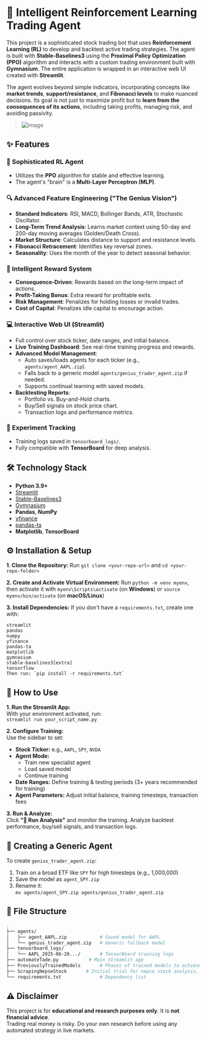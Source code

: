 # 🧠 Intelligent Reinforcement Learning Trading Agent

This project is a sophisticated stock trading bot that uses **Reinforcement Learning (RL)** to develop and backtest active trading strategies. The agent is built with **Stable-Baselines3** using the **Proximal Policy Optimization (PPO)** algorithm and interacts with a custom trading environment built with **Gymnasium**. The entire application is wrapped in an interactive web UI created with **Streamlit**.

The agent evolves beyond simple indicators, incorporating concepts like **market trends**, **support/resistance**, and **Fibonacci levels** to make nuanced decisions. Its goal is not just to maximize profit but to **learn from the consequences of its actions**, including taking profits, managing risk, and avoiding passivity.

> ![image](https://github.com/user-attachments/assets/5e5edf1e-dc1a-4928-a585-642ed856c68d)

## ✨ Features

### 🧠 Sophisticated RL Agent
- Utilizes the **PPO** algorithm for stable and effective learning.
- The agent's "brain" is a **Multi-Layer Perceptron (MLP)**.

### 🔍 Advanced Feature Engineering ("The Genius Vision")
- **Standard Indicators**: RSI, MACD, Bollinger Bands, ATR, Stochastic Oscillator.
- **Long-Term Trend Analysis**: Learns market context using 50-day and 200-day moving averages (Golden/Death Cross).
- **Market Structure**: Calculates distance to support and resistance levels.
- **Fibonacci Retracement**: Identifies key reversal zones.
- **Seasonality**: Uses the month of the year to detect seasonal behavior.

### 🎯 Intelligent Reward System
- **Consequence-Driven**: Rewards based on the long-term impact of actions.
- **Profit-Taking Bonus**: Extra reward for profitable exits.
- **Risk Management**: Penalizes for holding losses or invalid trades.
- **Cost of Capital**: Penalizes idle capital to encourage action.

### 💻 Interactive Web UI (Streamlit)
- Full control over stock ticker, date ranges, and initial balance.
- **Live Training Dashboard**: See real-time training progress and rewards.
- **Advanced Model Management**:
  - Auto saves/loads agents for each ticker (e.g., `agents/agent_AAPL.zip`).
  - Falls back to a generic model `agents/genius_trader_agent.zip` if needed.
  - Supports continual learning with saved models.
- **Backtesting Reports**:
  - Portfolio vs. Buy-and-Hold charts.
  - Buy/Sell signals on stock price chart.
  - Transaction logs and performance metrics.

### 🧪 Experiment Tracking
- Training logs saved in `tensorboard_logs/`.
- Fully compatible with **TensorBoard** for deep analysis.

## 🛠️ Technology Stack
- **Python 3.9+**
- [Streamlit](https://streamlit.io/)
- [Stable-Baselines3](https://github.com/DLR-RM/stable-baselines3)
- [Gymnasium](https://www.farama.org/Gymnasium/)
- **Pandas**, **NumPy**
- [yfinance](https://github.com/ranaroussi/yfinance)
- [pandas-ta](https://github.com/twopirllc/pandas-ta)
- **Matplotlib**, **TensorBoard**

## ⚙️ Installation & Setup

**1. Clone the Repository:** Run `git clone <your-repo-url>` and `cd <your-repo-folder>`

**2. Create and Activate Virtual Environment:** Run `python -m venv myenv`, then activate it with `myenv\Scripts\activate` (on **Windows**) or `source myenv/bin/activate` (on **macOS/Linux**)

**3. Install Dependencies:** If you don't have a `requirements.txt`, create one with:

```
streamlit
pandas
numpy
yfinance
pandas-ta
matplotlib
gymnasium
stable-baselines3[extra]
tensorflow
Then run: `pip install -r requirements.txt`
```

## 🚀 How to Use

**1. Run the Streamlit App:**  
With your environment activated, run:  
`streamlit run your_script_name.py`

**2. Configure Training:**  
Use the sidebar to set:

- **Stock Ticker:** e.g., `AAPL`, `SPY`, `NVDA`
- **Agent Mode:**
  - Train new specialist agent
  - Load saved model
  - Continue training
- **Date Ranges:** Define training & testing periods (3+ years recommended for training)
- **Agent Parameters:** Adjust initial balance, training timesteps, transaction fees

**3. Run & Analyze:**  
Click **"🚀 Run Analysis"** and monitor the training. Analyze backtest performance, buy/sell signals, and transaction logs.

## 🔄 Creating a Generic Agent

To create `genius_trader_agent.zip`:

1. Train on a broad ETF like `SPY` for high timesteps (e.g., 1,000,000)  
2. Save the model as `agent_SPY.zip`  
3. Rename it:  
   `mv agents/agent_SPY.zip agents/genius_trader_agent.zip`

## 📂 File Structure

```bash
.
├── agents/
│   ├── agent_AAPL.zip            # Saved model for AAPL
│   └── genius_trader_agent.zip   # Generic fallback model
├── tensorboard_logs/
│   └── AAPL_2025-06-28.../       # TensorBoard training logs
├── automateTade.py           # Main Streamlit app
├── PreviouslyTrainedModels       # Phases of trained models to achieve final model
├── ScrapingNepseStock       # Initial trial for nepse stock analysis, stopped due to lack of data
└── requirements.txt              # Dependency list
```

## ⚠️ Disclaimer
This project is for **educational and research purposes only**. It is **not financial advice**.  
Trading real money is risky. Do your own research before using any automated strategy in live markets.
